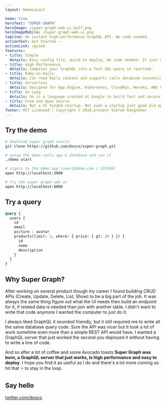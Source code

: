 ```yaml
---
layout: HomeLayout

home: true
heroText: "SUPER GRAPH"
heroImage: /super-graph-web-ui-half.png
heroImageMobile: /super-graph-web-ui.png
tagline: An instant high-performance GraphQL API. No code needed.
actionText: Get Started →
actionLink: /guide
features:
- title: Simple
  details: Easy config file, quick to deploy, No code needed. It just works.
- title: High Performance
  details: Compiles your GraphQL into a fast SQL query in realtime.
- title: Ruby-on-Rails
  details: Can read Rails cookies and supports rails database conventions.
- title: Serverless
  details: Designed for App Engine, Kubernetes, CloudRun, Heroku, AWS Fargate, etc  
- title: Go Lang
  details: Go is a language created at Google to build fast and secure web services. 
- title: Free and Open Source
  details: Not a VC funded startup. Not even a startup just good old open source code
footer: MIT Licensed | Copyright © 2018-present Vikram Rangnekar
---
```


## Try the demo

```bash
# download super graph source
git clone https://github.com/dosco/super-graph.git

# setup the demo rails app & database and run it
./demo start

# signin to the demo app (user1@demo.com / 123456)
open http://localhost:3000

# try the super graph web ui
open http://localhost:8080
```

## Try a query

```graphql
query {
  users {
    id
    email
    picture : avatar
    products(limit: 2, where: { price: { gt: 10 } }) {
      id
      name
      description
    }
  }
}
```

## Why Super Graph?

After working on several product though my career I found building CRUD APIs (Create, Update, Delete, List, Show) to be a big part of the job. It was always the same thing figure out what the UI needs then build an endpoint for it, if related data is needed than join with another table. I didn't want to write that code anymore I wanted the computer to just do it.

I always liked GraphQL it sounded friendly, but it still required me to write all the same database query code. Sure the API was nicer but it took a lot of work sometime even more than a simple REST API would have. I wanted a GraphQL server that just worked the second you deployed it without having to write a line of code.

And so after a lot of coffee and some Avocado toasts __Super Graph was born, a GraphQL server that just works, is high performance and easy to deploy__. I hope you find it as useful as I do and there's a lot more coming so hit that :star: to stay in the loop.


## Say hello

[twitter.com/dosco](https://twitter.com/dosco)
